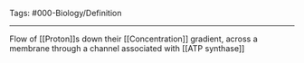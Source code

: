 Tags: #000-Biology/Definition 

---
Flow of [[Proton]]s down their [[Concentration]] gradient, across a membrane through a channel associated with [[ATP synthase]]

